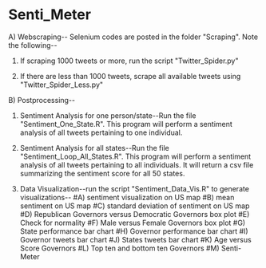 # Senti_Meter

A) Webscraping--
Selenium codes are posted in the folder "Scraping". Note the following--
1) If scraping 1000 tweets or more, run the script "Twitter_Spider.py"

2) If there are less than 1000 tweets, scrape all available tweets using "Twitter_Spider_Less.py"

B) Postprocessing--
1) Sentiment Analysis for one person/state--Run the file "Sentiment_One_State.R". This program will perform a sentiment analysis of all tweets pertaining to one individual. 

2) Sentiment Analysis for all states--Run the file "Sentiment_Loop_All_States.R". This program will perform a sentiment analysis of all tweets pertaining to all individuals. It will return a csv file summarizing the sentiment score for all 50 states.  

3) Data Visualization--run the script "Sentiment_Data_Vis.R" to generate visualizations--
#A) sentiment visualization on US map 
#B) mean sentiment on US map 
#C) standard deviation of sentiment  on US map 
#D) Republican Governors versus Democratic Governors box plot 
#E) Check for normality 
#F) Male versus Female Governors box plot 
#G) State performance bar chart 
#H) Governor performance bar chart 
#I) Governor tweets bar chart 
#J) States tweets bar chart 
#K) Age versus Score Governors 
#L) Top ten and bottom ten Governors 
#M) Senti-Meter 
